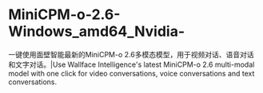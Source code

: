 # MiniCPM-o-2.6-Windows_amd64_Nvidia-
一键使用面壁智能最新的MiniCPM-o 2.6多模态模型，用于视频对话、语音对话和文字对话。|Use Wallface Intelligence's latest MiniCPM-o 2.6 multi-modal model with one click for video conversations, voice conversations and text conversations.
